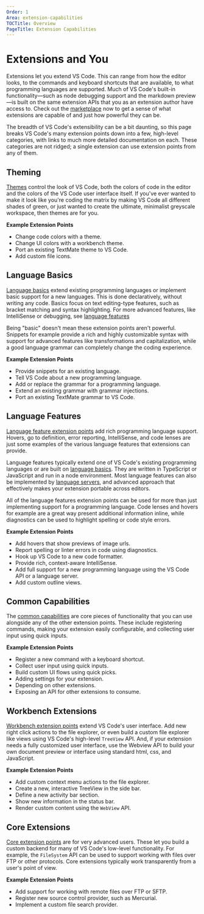 ```yaml
---
Order: 1
Area: extension-capabilities
TOCTitle: Overview
PageTitle: Extension Capabilities
---
```


# Extensions and You

Extensions let you extend VS Code. This can range from how the editor looks, to the commands and keyboard shortcuts that are available, to what programming languages are supported. Much of VS Code's built-in functionality—such as node debugging support and the markdown preview—is built on the same extension APIs that you as an extension author have access to. Check out the [marketplace](https://marketplace.visualstudio.com/vscode) now to get a sense of what extensions are capable of and just how powerful they can be.

The breadth of VS Code's extensibility can be a bit daunting, so this page breaks VS Code's many extension points down into a few, high-level categories, with links to much more detailed documentation on each. These categories are not ridged; a single extension can use extension points from any of them.


## Theming

[Themes](theming) control the look of VS Code, both the colors of code in the editor and the colors of the VS Code user interface itself. If you've ever wanted to make it look like you're coding the matrix by making VS Code all different shades of green, or just wanted to create the ultimate, minimalist greyscale workspace, then themes are for you.

**Example Extension Points**

- Change code colors with a theme.
- Change UI colors with a workbench theme.
- Port an existing TextMate theme to VS Code.
- Add custom file icons.


## Language Basics

[Language basics](language-basics) extend existing programming languages or implement basic support for a new languages. This is done declaratively, without writing any code. Basics focus on text editing-type features, such as bracket matching and syntax highlighting. For more advanced features, like IntelliSense or debugging, see [language features](#language-features)

Being "basic" doesn't mean these extension points aren't powerful. Snippets for example provide a rich and highly customizable syntax with support for advanced features like transformations and capitalization, while a good language grammar can completely change the coding experience.

**Example Extension Points**

- Provide snippets for an existing language.
- Tell VS Code about a new programming language.
- Add or replace the grammar for a programming language.
- Extend an existing grammar with grammar injections.
- Port an existing TextMate grammar to VS Code.


## Language Features

[Language feature extension points](extending-editor) add rich programming language support. Hovers, go to definition, error reporting, IntelliSense, and code lenses are just some examples of the various language features that extensions can provide.

Language features typically extend one of VS Code's existing programming languages or are built on [language basics](#language-basics). They are written in TypeScript or JavaScript and run in a node environment. Most language features can also be implemented by [language servers](/docs/extensions/example-language-server.md), and advanced approach that effectively makes your extension portable across editors.

All of the language features extension points can be used for more than just implementing support for a programming language. Code lenses and hovers for example are a great way present additional information inline, while diagnostics can be used to highlight spelling or code style errors.

**Example Extension Points**

- Add hovers that show previews of image urls.
- Report spelling or linter errors in code using diagnostics.
- Hook up VS Code to a new code formatter.
- Provide rich, context-aware IntelliSense.
- Add full support for a new programming language using the VS Code API or a language server.
- Add custom outline views.


## Common Capabilities

The [common capabilities](common-capabilities) are core pieces of functionality that you can use alongside any of the other extension points. These include registering commands, making your extension easily configurable, and collecting user input using quick inputs.

**Example Extension Points**

- Register a new command with a keyboard shortcut.
- Collect user input using quick inputs.
- Build custom UI flows using quick picks.
- Adding settings for your extension.
- Depending on other extensions.
- Exposing an API for other extensions to consume.


## Workbench Extensions

[Workbench extension points](extending-workbench) extend VS Code's user interface. Add new right click actions to the file explorer, or even build a custom file explorer like views using VS Code's high-level `TreeView` API. And, if your extension needs a fully customized user interface, use the Webview API to build your own document preview or interface using standard html, css, and JavaScript.

**Example Extension Points**

- Add custom context menu actions to the file explorer.
- Create a new, interactive TreeView in the side bar.
- Define a new activity bar section.
- Show new information in the status bar.
- Render custom content using the `WebView` API.


## Core Extensions

[Core extension points](extending-core-functionalities) are for very advanced users. These let you build a custom backend for many of VS Code's low-level functionality. For example, the `FileSystem` API can be used to support working with files over FTP or other protocols. Core extensions typically work transparently from a user's point of view.

**Example Extension Points**

- Add support for working with remote files over FTP or SFTP.
- Register new source control provider, such as Mercurial.
- Implement a custom file search provider.
